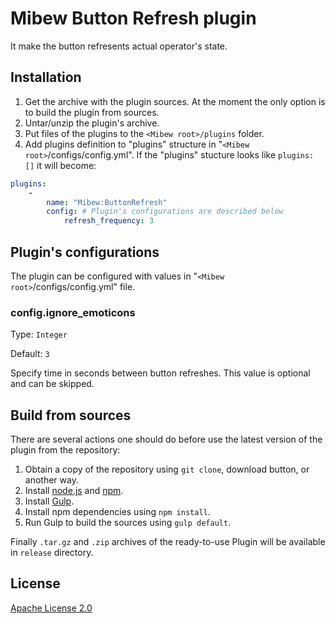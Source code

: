 # Mibew Button Refresh plugin

It make the button refresents actual operator's state.


## Installation

1. Get the archive with the plugin sources. At the moment the only option is to build the plugin from sources.
2. Untar/unzip the plugin's archive.
3. Put files of the plugins to the `<Mibew root>/plugins`  folder.
4. Add plugins definition to "plugins" structure in "`<Mibew root>`/configs/config.yml".
If the "plugins" stucture looks like `plugins: []` it will become:
```yaml
plugins:
    -
        name: "Mibew:ButtonRefresh"
        config: # Plugin's configurations are described below
            refresh_frequency: 3
```


## Plugin's configurations

The plugin can be configured with values in "`<Mibew root>`/configs/config.yml" file.

### config.ignore_emoticons

Type: `Integer`

Default: `3`

Specify time in seconds between button refreshes. This value is optional and can be skipped.


## Build from sources

There are several actions one should do before use the latest version of the plugin from the repository:

1. Obtain a copy of the repository using `git clone`, download button, or another way.
2. Install [node.js](http://nodejs.org/) and [npm](https://www.npmjs.org/).
3. Install [Gulp](http://gulpjs.com/).
4. Install npm dependencies using `npm install`.
5. Run Gulp to build the sources using `gulp default`.

Finally `.tar.gz` and `.zip` archives of the ready-to-use Plugin will be available in `release` directory.


## License

[Apache License 2.0](http://www.apache.org/licenses/LICENSE-2.0.html)
